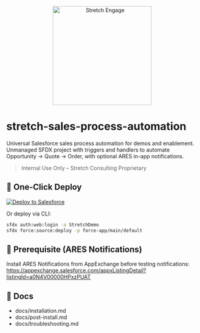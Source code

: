 <p align="center">
   <img src="https://raw.githubusercontent.com/stretch-consulting/stretch-sales-process-automation/main/docs/assets/logo.png" alt="Stretch Engage" width="260"/>
</p>

</p>

# stretch-sales-process-automation

Universal Salesforce sales process automation for demos and enablement.  
Unmanaged SFDX project with triggers and handlers to automate Opportunity → Quote → Order, with optional ARES in-app notifications.

> Internal Use Only – Stretch Consulting Proprietary

## 🚀 One‑Click Deploy

[![Deploy to Salesforce](https://githubsfdeploy.herokuapp.com/assets/deploy.png)](https://githubsfdeploy.herokuapp.com?owner=stretch-consulting&repo=stretch-sales-process-automation)

Or deploy via CLI:

```bash
sfdx auth:web:login -a StretchDemo
sfdx force:source:deploy -p force-app/main/default
```

## 🔗 Prerequisite (ARES Notifications)
Install ARES Notifications from AppExchange before testing notifications:
https://appexchange.salesforce.com/appxListingDetail?listingId=a0N4V00000HPxzPUAT

## 📖 Docs
- docs/installation.md
- docs/post-install.md
- docs/troubleshooting.md

